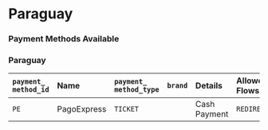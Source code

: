 # Paraguay

### Payment Methods Available



### Paraguay <a id="paraguay"></a>

| `payment_ method_id` | **Name** | `payment_` `method_type` | `brand` | **Details** | Allowed Flows | **Logos** |
| :--- | :--- | :--- | :--- | :--- | :--- | :--- |
| `PE` | PagoExpress | `TICKET` |  | Cash Payment | `REDIRECT` | ​[https://pay.dlocal.com/views/2.0/images/payments/PE.png](https://pay.dlocal.com/views/2.0/images/payments/PE.png)​ |

